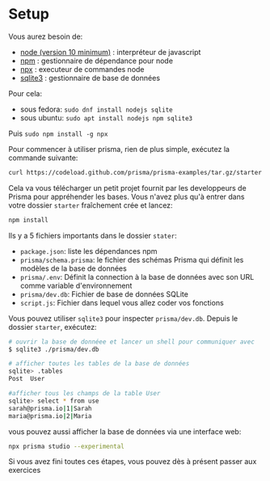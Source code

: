 # Setup

Vous aurez besoin de:
- [node (version 10 minimum)](https://github.com/nodejs/node) : interpréteur de javascript
- [npm](https://www.npmjs.com/) : gestionnaire de dépendance pour node
- [npx](https://www.npmjs.com/package/npx) : executeur de commandes node
- [sqlite3](https://fr.wikipedia.org/wiki/SQLite) : gestionnaire de base de données

Pour cela:
- sous fedora: `sudo dnf install nodejs sqlite`
- sous ubuntu: `sudo apt install nodejs npm sqlite3`

Puis `sudo npm install -g npx`

Pour commencer à utiliser prisma, rien de plus simple, exécutez la commande suivante:
```sh
curl https://codeload.github.com/prisma/prisma-examples/tar.gz/starter | tar -xz --strip=2 prisma-examples-starter/javascript/starter
```

Cela va vous télécharger un petit projet fournit par les developpeurs de Prisma pour appréhender les bases. Vous n'avez plus qu'à entrer dans votre dossier `starter` fraîchement crée et lancez:

```sh
npm install
```

Ils y a 5 fichiers importants dans le dossier `stater`:

- `package.json`: liste les dépendances npm  
- `prisma/schema.prisma`: le fichier des schémas Prisma qui définit les modèles de la base de données  
- `prisma/.env`: Définit la connection à la base de données avec son URL comme variable d'environnement  
- `prisma/dev.db`: Fichier de base de données SQLite  
- `script.js`: Fichier dans lequel vous allez coder vos fonctions  

Vous pouvez utiliser `sqlite3` pour inspecter `prisma/dev.db`. Depuis le dossier `starter`, exécutez:
```sh
# ouvrir la base de donnéee et lancer un shell pour communiquer avec
$ sqlite3 ./prisma/dev.db

# afficher toutes les tables de la base de données
sqlite> .tables
Post  User

#afficher tous les champs de la table User
sqlite> select * from use
sarah@prisma.io|1|Sarah
maria@prisma.io|2|Maria
```

vous pouvez aussi afficher la base de données via une interface web:
```sh
npx prisma studio --experimental
```

Si vous avez fini toutes ces étapes, vous pouvez dès à présent passer aux exercices